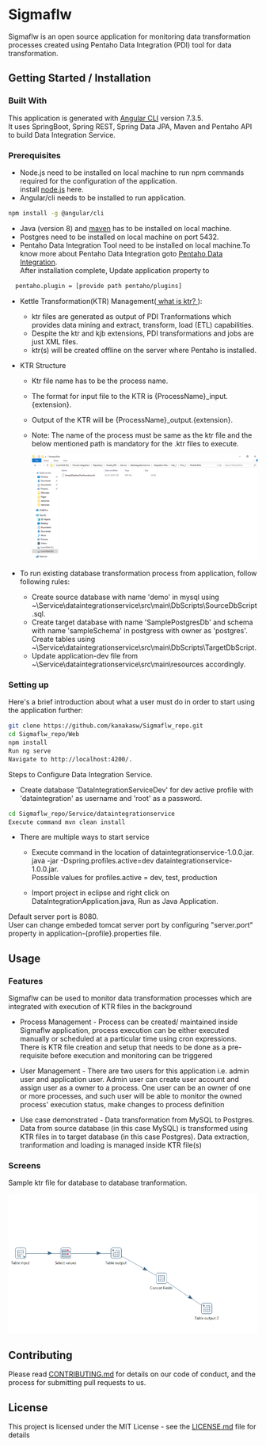 # Sigmaflw

Sigmaflw is an open source application for monitoring data transformation processes created using Pentaho Data Integration (PDI) tool for data transformation.  


## Getting Started / Installation


### Built With
 This application is generated with [Angular CLI](https://github.com/angular/angular-cli) version 7.3.5.    
 It uses SpringBoot, Spring REST, Spring Data JPA, Maven and Pentaho API to build Data Integration Service.  

### Prerequisites
- Node.js need to be installed on local machine to run npm commands required for the configuration of the application.  
   install [node.js](https://nodejs.org/en/) here.  
- Angular/cli needs to be installed to run application.
```bash
npm install -g @angular/cli
```

- Java (version 8) and [maven](http://maven.apache.org/download.cgi) has to be installed on local machine.  
- Postgres need to be installed on local machine on port 5432.
- Pentaho Data Integration Tool need to be installed on local machine.To know more about Pentaho Data Integration goto [Pentaho Data Integration](https://help.pentaho.com/Documentation/7.1/0D0/Pentaho_Data_Integration).  
 After installation complete, Update application property to

```bash
  pentaho.plugin = [provide path pentaho/plugins]
```
  
- Kettle Transformation(KTR) Management([ what is ktr? ]()):
   - ktr files are generated as output of PDI Tranformations which provides data mining and extract, transform, load (ETL) capabilities. 
   - Despite the ktr and kjb extensions, PDI transformations and jobs are just XML files.
   - ktr(s) will be created offline on the server where Pentaho is installed.  
     
- KTR Structure
  - Ktr file name has to be the process name.
  - The format for input file to the KTR is {ProcessName}_input.{extension}. 
  - Output of the KTR will be {ProcessName}_output.{extension}.
  - Note: The name of the process must be same as the ktr file and the below mentioned path is mandatory for the .ktr files to execute.
  
    ![Ktr file path ](Web/src/assets/Screens/KtrFilePath.png "Sample KTR file path")

- To run existing database transformation process from application, follow following rules:  
   - Create source database with name 'demo' in mysql using ~\Service\dataintegrationservice\src\main\DbScripts\SourceDbScript.sql.
   - Create target database with name 'SamplePostgresDb' and schema with name 'sampleSchema' in postgress with owner as 'postgres'.  
     Create tables using ~\Service\dataintegrationservice\src\main\DbScripts\TargetDbScript.  
   - Update application-dev file from ~\Service\dataintegrationservice\src\main\resources accordingly.  
### Setting up

Here's a brief introduction  about what a user must do in order to start using the application further:

```bash
git clone https://github.com/kanakasw/Sigmaflw_repo.git
cd Sigmaflw_repo/Web
npm install  
Run ng serve  
Navigate to http://localhost:4200/. 
``` 


Steps to Configure Data Integration Service.  

- Create database 'DataIntegrationServiceDev' for dev active profile with 'dataintegration' as username and 'root' as a password.

```bash
cd Sigmaflw_repo/Service/dataintegrationservice
Execute command mvn clean install

```
- There are multiple ways to start service  

  -  Execute command in the location of dataintegrationservice-1.0.0.jar.    
     java -jar -Dspring.profiles.active=dev dataintegrationservice-1.0.0.jar.    
     Possible values for profiles.active = dev, test, production  

  -  Import project in eclipse and right click on DataIntegrationApplication.java, Run as Java Application.

Default server port is 8080.  
User can change embeded tomcat server port by configuring "server.port" property in application-{profile}.properties file.  



## Usage

### Features
Sigmaflw can be used to monitor data transformation processes which are integrated with execution of KTR files in the background
  
  - Process Management - Process can be created/ maintained inside Sigmaflw application, process execution can be either executed manually or scheduled at a particular time using cron expressions. There is KTR file creation and setup that needs to be done as a pre-requisite before execution and monitoring can be triggered
  
  - User Management - There are two users for this application i.e. admin user and application user. Admin user can create user account and assign user as a owner to a process. One user can be an owner of one or more processes, and such user will be able to monitor the owned process' execution status, make changes to process definition
  
  - Use case demonstrated - Data transformation from MySQL to Postgres. Data from source database (in this case MySQL) is transformed using KTR files in to target database (in this case Postgres). Data extraction, tranformation and loading is managed inside KTR file(s)
 
  
  
### Screens
  Sample ktr file for database to database tranformation.  
    
![ScreenShot](Web/src/assets/Screens/sampleKtr.png "Sample ktr")

## Contributing

Please read [CONTRIBUTING.md](https://github.com/kanakasw/Kanaka_PDI/blob/master/Contributing.md) for details on our code of conduct, and the process for submitting pull requests to us.

## License

This project is licensed under the MIT License - see the [LICENSE.md](https://github.com/kanakasw/Kanaka_PDI/blob/master/LICENSE) file for details

